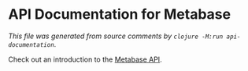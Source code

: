 # API Documentation for Metabase

_This file was generated from source comments by `clojure -M:run api-documentation`_.

Check out an introduction to the [Metabase API](https://www.metabase.com/learn/administration/metabase-api.html).

